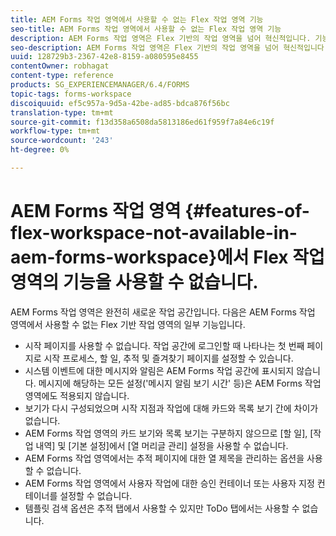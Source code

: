 ```yaml
---
title: AEM Forms 작업 영역에서 사용할 수 없는 Flex 작업 영역 기능
seo-title: AEM Forms 작업 영역에서 사용할 수 없는 Flex 작업 영역 기능
description: AEM Forms 작업 영역은 Flex 기반의 작업 영역을 넘어 혁신적입니다. 기능 및 기능의 차이점을 살펴볼 수 있습니다.
seo-description: AEM Forms 작업 영역은 Flex 기반의 작업 영역을 넘어 혁신적입니다. 기능 및 기능의 차이점을 살펴볼 수 있습니다.
uuid: 128729b3-2367-42e8-8159-a080595e8455
contentOwner: robhagat
content-type: reference
products: SG_EXPERIENCEMANAGER/6.4/FORMS
topic-tags: forms-workspace
discoiquuid: ef5c957a-9d5a-42be-ad85-bdca876f56bc
translation-type: tm+mt
source-git-commit: f13d358a6508da5813186ed61f959f7a84e6c19f
workflow-type: tm+mt
source-wordcount: '243'
ht-degree: 0%

---
```



# AEM Forms 작업 영역 {#features-of-flex-workspace-not-available-in-aem-forms-workspace}에서 Flex 작업 영역의 기능을 사용할 수 없습니다.

AEM Forms 작업 영역은 완전히 새로운 작업 공간입니다. 다음은 AEM Forms 작업 영역에서 사용할 수 없는 Flex 기반 작업 영역의 일부 기능입니다.

* 시작 페이지를 사용할 수 없습니다. 작업 공간에 로그인할 때 나타나는 첫 번째 페이지로 시작 프로세스, 할 일, 추적 및 즐겨찾기 페이지를 설정할 수 있습니다.
* 시스템 이벤트에 대한 메시지와 알림은 AEM Forms 작업 공간에 표시되지 않습니다. 메시지에 해당하는 모든 설정(&#39;메시지 알림 보기 시간&#39; 등)은 AEM Forms 작업 영역에도 적용되지 않습니다.
* 보기가 다시 구성되었으며 시작 지점과 작업에 대해 카드와 목록 보기 간에 차이가 없습니다.
* AEM Forms 작업 영역의 카드 보기와 목록 보기는 구분하지 않으므로 [할 일], [작업 내역] 및 [기본 설정]에서 [열 머리글 관리] 설정을 사용할 수 없습니다.
* AEM Forms 작업 영역에서는 추적 페이지에 대한 열 제목을 관리하는 옵션을 사용할 수 없습니다.
* AEM Forms 작업 영역에서 사용자 작업에 대한 승인 컨테이너 또는 사용자 지정 컨테이너를 설정할 수 없습니다.
* 템플릿 검색 옵션은 추적 탭에서 사용할 수 있지만 ToDo 탭에서는 사용할 수 없습니다.

